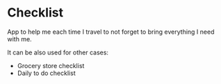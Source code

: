 # Checklist

App to help me each time I travel to not forget to bring everything I need with me.

It can be also used for other cases:
- Grocery store checklist
- Daily to do checklist
